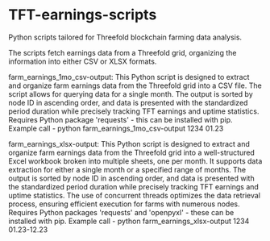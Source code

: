 # TFT-earnings-scripts
Python scripts tailored for Threefold blockchain farming data analysis. 

The scripts fetch earnings data from a Threefold grid, organizing the information into either CSV or XLSX formats.

farm_earnings_1mo_csv-output:
This Python script is designed to extract and organize farm earnings data from the Threefold grid into a CSV file. The script allows for querying data for a single month. The output is sorted by node ID in ascending order, and data is presented with the standardized period duration while precisely tracking TFT earnings and uptime statistics.
Requires Python package 'requests' - this can be installed with pip. Example call - python farm_earnings_1mo_csv-output 1234 01.23

farm_earnings_xlsx-output:
This Python script is designed to extract and organize farm earnings data from the Threefold grid into a well-structured Excel workbook broken into multiple sheets, one per month. It supports data extraction for either a single month or a specified range of months. The output is sorted by node ID in ascending order, and data is presented with the standardized period duration while precisely tracking TFT earnings and uptime statistics. The use of concurrent threads optimizes the data retrieval process, ensuring efficient execution for farms with numerous nodes.
Requires Python packages 'requests' and 'openpyxl' - these can be installed with pip. Example call - python farm_earnings_xlsx-output 1234 01.23-12.23
